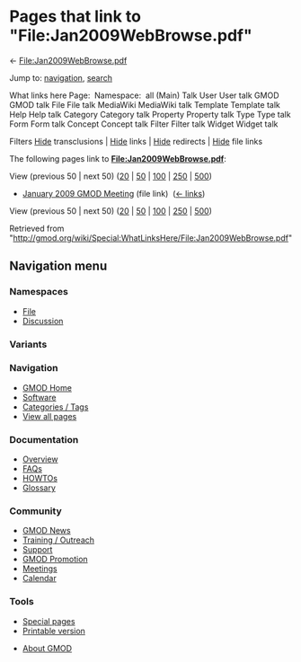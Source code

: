 <div id="mw-page-base" class="noprint">

</div>

<div id="mw-head-base" class="noprint">

</div>

<div id="content" class="mw-body" role="main">

<span id="top"></span>

<div id="mw-js-message" style="display:none;">

</div>



# <span dir="auto">Pages that link to "File:Jan2009WebBrowse.pdf"</span>

<div id="bodyContent">

<div id="contentSub">

←
[File:Jan2009WebBrowse.pdf](/wiki/File:Jan2009WebBrowse.pdf "File:Jan2009WebBrowse.pdf")

</div>

<div id="jump-to-nav" class="mw-jump">

Jump to: [navigation](#mw-navigation), [search](#p-search)

</div>

<div id="mw-content-text">

What links here Page:  Namespace:  all (Main) Talk User User talk GMOD
GMOD talk File File talk MediaWiki MediaWiki talk Template Template talk
Help Help talk Category Category talk Property Property talk Type Type
talk Form Form talk Concept Concept talk Filter Filter talk Widget
Widget talk

Filters
[Hide](/mediawiki/index.php?title=Special:WhatLinksHere/File:Jan2009WebBrowse.pdf&hidetrans=1 "Special:WhatLinksHere/File:Jan2009WebBrowse.pdf")
transclusions \|
[Hide](/mediawiki/index.php?title=Special:WhatLinksHere/File:Jan2009WebBrowse.pdf&hidelinks=1 "Special:WhatLinksHere/File:Jan2009WebBrowse.pdf")
links \|
[Hide](/mediawiki/index.php?title=Special:WhatLinksHere/File:Jan2009WebBrowse.pdf&hideredirs=1 "Special:WhatLinksHere/File:Jan2009WebBrowse.pdf")
redirects \|
[Hide](/mediawiki/index.php?title=Special:WhatLinksHere/File:Jan2009WebBrowse.pdf&hideimages=1 "Special:WhatLinksHere/File:Jan2009WebBrowse.pdf")
file links

The following pages link to
**[File:Jan2009WebBrowse.pdf](/wiki/File:Jan2009WebBrowse.pdf "File:Jan2009WebBrowse.pdf")**:

View (previous 50 \| next 50)
([20](/mediawiki/index.php?title=Special:WhatLinksHere/File:Jan2009WebBrowse.pdf&limit=20 "Special:WhatLinksHere/File:Jan2009WebBrowse.pdf")
\|
[50](/mediawiki/index.php?title=Special:WhatLinksHere/File:Jan2009WebBrowse.pdf&limit=50 "Special:WhatLinksHere/File:Jan2009WebBrowse.pdf")
\|
[100](/mediawiki/index.php?title=Special:WhatLinksHere/File:Jan2009WebBrowse.pdf&limit=100 "Special:WhatLinksHere/File:Jan2009WebBrowse.pdf")
\|
[250](/mediawiki/index.php?title=Special:WhatLinksHere/File:Jan2009WebBrowse.pdf&limit=250 "Special:WhatLinksHere/File:Jan2009WebBrowse.pdf")
\|
[500](/mediawiki/index.php?title=Special:WhatLinksHere/File:Jan2009WebBrowse.pdf&limit=500 "Special:WhatLinksHere/File:Jan2009WebBrowse.pdf"))

- [January 2009 GMOD
  Meeting](/wiki/January_2009_GMOD_Meeting "January 2009 GMOD Meeting")
  (file link) ‎ <span class="mw-whatlinkshere-tools">([←
  links](/mediawiki/index.php?title=Special:WhatLinksHere&target=January+2009+GMOD+Meeting "Special:WhatLinksHere"))</span>

View (previous 50 \| next 50)
([20](/mediawiki/index.php?title=Special:WhatLinksHere/File:Jan2009WebBrowse.pdf&limit=20 "Special:WhatLinksHere/File:Jan2009WebBrowse.pdf")
\|
[50](/mediawiki/index.php?title=Special:WhatLinksHere/File:Jan2009WebBrowse.pdf&limit=50 "Special:WhatLinksHere/File:Jan2009WebBrowse.pdf")
\|
[100](/mediawiki/index.php?title=Special:WhatLinksHere/File:Jan2009WebBrowse.pdf&limit=100 "Special:WhatLinksHere/File:Jan2009WebBrowse.pdf")
\|
[250](/mediawiki/index.php?title=Special:WhatLinksHere/File:Jan2009WebBrowse.pdf&limit=250 "Special:WhatLinksHere/File:Jan2009WebBrowse.pdf")
\|
[500](/mediawiki/index.php?title=Special:WhatLinksHere/File:Jan2009WebBrowse.pdf&limit=500 "Special:WhatLinksHere/File:Jan2009WebBrowse.pdf"))

</div>

<div class="printfooter">

Retrieved from
"<http://gmod.org/wiki/Special:WhatLinksHere/File:Jan2009WebBrowse.pdf>"

</div>

<div id="catlinks" class="catlinks catlinks-allhidden">

</div>

<div class="visualClear">

</div>

</div>

</div>

<div id="mw-navigation">

## Navigation menu

<div id="mw-head">



<div id="left-navigation">

<div id="p-namespaces" class="vectorTabs" role="navigation"
aria-labelledby="p-namespaces-label">

### Namespaces

- <span id="ca-nstab-image"><a href="/wiki/File:Jan2009WebBrowse.pdf" accesskey="c"
  title="View the file page [c]">File</a></span>
- <span id="ca-talk"><a
  href="/mediawiki/index.php?title=File_talk:Jan2009WebBrowse.pdf&amp;action=edit&amp;redlink=1"
  accesskey="t"
  title="Discussion about the content page [t]">Discussion</a></span>

</div>

<div id="p-variants" class="vectorMenu emptyPortlet" role="navigation"
aria-labelledby="p-variants-label">

### 

### Variants[](#)

<div class="menu">

</div>

</div>

</div>





</div>

</div>

</div>

<div id="mw-panel">

<div id="p-logo" role="banner">

<a href="/wiki/Main_Page"
style="background-image: url(http://gmod.org/images/GMOD-cogs.png);"
title="Visit the main page"></a>

</div>

<div id="p-Navigation" class="portal" role="navigation"
aria-labelledby="p-Navigation-label">

### Navigation

<div class="body">

- <span id="n-GMOD-Home">[GMOD Home](/wiki/Main_Page)</span>
- <span id="n-Software">[Software](/wiki/GMOD_Components)</span>
- <span id="n-Categories-.2F-Tags">[Categories /
  Tags](/wiki/Categories)</span>
- <span id="n-View-all-pages">[View all
  pages](/wiki/Special:AllPages)</span>

</div>

</div>

<div id="p-Documentation" class="portal" role="navigation"
aria-labelledby="p-Documentation-label">

### Documentation

<div class="body">

- <span id="n-Overview">[Overview](/wiki/Overview)</span>
- <span id="n-FAQs">[FAQs](/wiki/Category:FAQ)</span>
- <span id="n-HOWTOs">[HOWTOs](/wiki/Category:HOWTO)</span>
- <span id="n-Glossary">[Glossary](/wiki/Glossary)</span>

</div>

</div>

<div id="p-Community" class="portal" role="navigation"
aria-labelledby="p-Community-label">

### Community

<div class="body">

- <span id="n-GMOD-News">[GMOD News](/wiki/GMOD_News)</span>
- <span id="n-Training-.2F-Outreach">[Training /
  Outreach](/wiki/Training_and_Outreach)</span>
- <span id="n-Support">[Support](/wiki/Support)</span>
- <span id="n-GMOD-Promotion">[GMOD
  Promotion](/wiki/GMOD_Promotion)</span>
- <span id="n-Meetings">[Meetings](/wiki/Meetings)</span>
- <span id="n-Calendar">[Calendar](/wiki/Calendar)</span>

</div>

</div>

<div id="p-tb" class="portal" role="navigation"
aria-labelledby="p-tb-label">

### Tools

<div class="body">

- <span id="t-specialpages"><a href="/wiki/Special:SpecialPages" accesskey="q"
  title="A list of all special pages [q]">Special pages</a></span>
- <span id="t-print"><a
  href="/mediawiki/index.php?title=Special:WhatLinksHere/File:Jan2009WebBrowse.pdf&amp;printable=yes"
  rel="alternate" accesskey="p"
  title="Printable version of this page [p]">Printable version</a></span>

</div>

</div>

</div>

</div>

<div id="footer" role="contentinfo">

- <span id="footer-places-about">[About
  GMOD](/wiki/GMOD:About "GMOD:About")</span>

<!-- -->






</div>
